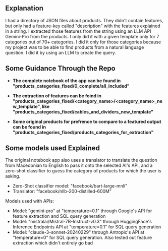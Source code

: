 ## Explanation
I had a directory of JSON files about products. They didn't contain features, but only had a feature-key called "description" with the features explained in a string. I extracted those features from the string using an LLM API Gemini-Pro from the products. I only did it with a given template only for 7 categories out of 70+ categories.
I did it only for those categories because my project was to be able to find products from a natural language question. I did it by using an LLM to create the query. 

## Some Guidance Through the Repo

- **The complete notebook of the app can be found in "products_categories_fixed/0_complete/all_included"**

- **The extraction of features can be foind in "products_categories_fixed/<category_name>/<category_name>_new_template", like "products_categories_fixed/cables_and_dividers_new_template"**

- **Some original products for prefrence to compare to a featured output can be found in "products_categories_fixed/products_categories_for_extraction"**

## Some models used Explained

The original notebook app also uses a translator to translate the question from Macedonian to English to pass it onto the selected AI's API, and a zero-shot classifier to guess the category of products for which the user is asking.
- Zero-Shot classifier model: "facebook/bart-large-mnli"
- Translator: "facebook/nllb-200-distilled-600M"

Models used with APIs:
- Model: "gemini-pro" at "temperature=0.1" through Google's API for feature extraction and SQL query generation
- Model: "mistralai/Mistral-7B-Instruct-v0.3" through HuggingFace's Inference Endpoints API at "temperature=0.1" for SQL query generation
- Model: "claude-3-sonnet-20240229" through Antropic's API at "temperature=0" for SQL query generation. Also tested out feature extraction which didn't entirely go bad
